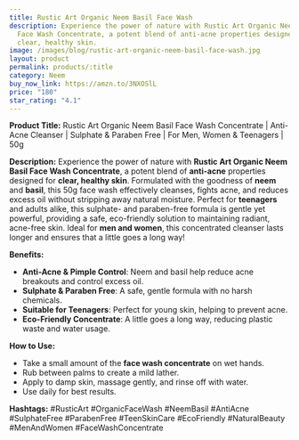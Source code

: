 ```yaml
---
title: Rustic Art Organic Neem Basil Face Wash
description: Experience the power of nature with Rustic Art Organic Neem Basil
  Face Wash Concentrate, a potent blend of anti-acne properties designed for
  clear, healthy skin.
image: /images/blog/rustic-art-organic-neem-basil-face-wash.jpg
layout: product
permalink: products/:title
category: Neem
buy_now_link: https://amzn.to/3NXOSlL
price: "180"
star_rating: "4.1"
---
```

**Product Title:** Rustic Art Organic Neem Basil Face Wash Concentrate | Anti-Acne Cleanser | Sulphate & Paraben Free | For Men, Women & Teenagers | 50g

**Description:**
Experience the power of nature with **Rustic Art Organic Neem Basil Face Wash Concentrate**, a potent blend of **anti-acne** properties designed for **clear, healthy skin**. Formulated with the goodness of **neem** and **basil**, this 50g face wash effectively cleanses, fights acne, and reduces excess oil without stripping away natural moisture. Perfect for **teenagers** and adults alike, this sulphate- and paraben-free formula is gentle yet powerful, providing a safe, eco-friendly solution to maintaining radiant, acne-free skin. Ideal for **men and women**, this concentrated cleanser lasts longer and ensures that a little goes a long way!

**Benefits:**
- **Anti-Acne & Pimple Control**: Neem and basil help reduce acne breakouts and control excess oil.
- **Sulphate & Paraben Free**: A safe, gentle formula with no harsh chemicals.
- **Suitable for Teenagers**: Perfect for young skin, helping to prevent acne.
- **Eco-Friendly Concentrate**: A little goes a long way, reducing plastic waste and water usage.

**How to Use:**
- Take a small amount of the **face wash concentrate** on wet hands.
- Rub between palms to create a mild lather.
- Apply to damp skin, massage gently, and rinse off with water.
- Use daily for best results.

**Hashtags:**
#RusticArt #OrganicFaceWash #NeemBasil #AntiAcne #SulphateFree #ParabenFree #TeenSkinCare #EcoFriendly #NaturalBeauty #MenAndWomen #FaceWashConcentrate
